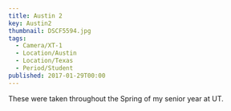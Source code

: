 ```yaml
---
title: Austin 2
key: Austin2
thumbnail: DSCF5594.jpg
tags:
  - Camera/XT-1
  - Location/Austin
  - Location/Texas
  - Period/Student
published: 2017-01-29T00:00
---
```

These were taken throughout the Spring of my senior year at UT.
